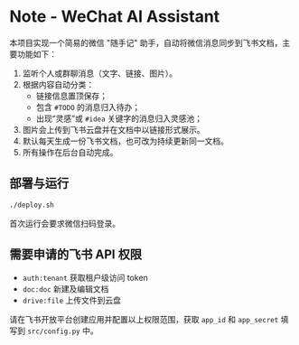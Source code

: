 # Note - WeChat AI Assistant

本项目实现一个简易的微信 "随手记" 助手，自动将微信消息同步到飞书文档，主要功能如下：

1. 监听个人或群聊消息（文字、链接、图片）。
2. 根据内容自动分类：
   - 链接信息置顶保存；
   - 包含 `#TODO` 的消息归入待办；
   - 出现“灵感”或 `#idea` 关键字的消息归入灵感池；
3. 图片会上传到飞书云盘并在文档中以链接形式展示。
4. 默认每天生成一份飞书文档，也可改为持续更新同一文档。
5. 所有操作在后台自动完成。

## 部署与运行

```bash
./deploy.sh
```

首次运行会要求微信扫码登录。

## 需要申请的飞书 API 权限

- `auth:tenant` 获取租户级访问 token
- `doc:doc` 新建及编辑文档
- `drive:file` 上传文件到云盘

请在飞书开放平台创建应用并配置以上权限范围，获取 `app_id` 和 `app_secret` 填写到 `src/config.py` 中。

